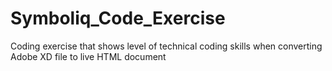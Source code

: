 # Symboliq_Code_Exercise
Coding exercise that shows level of technical coding skills when converting Adobe XD file to live HTML document

